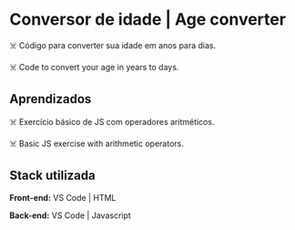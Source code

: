 # Conversor de idade | Age converter

☠️ Código para converter sua idade em anos para dias.

☠️ Code to convert your age in years to days.

## Aprendizados

☠️ Exercício básico de JS com operadores aritméticos.

☠️ Basic JS exercise with arithmetic operators.

## Stack utilizada

**Front-end:** VS Code | HTML

**Back-end:** VS Code | Javascript
